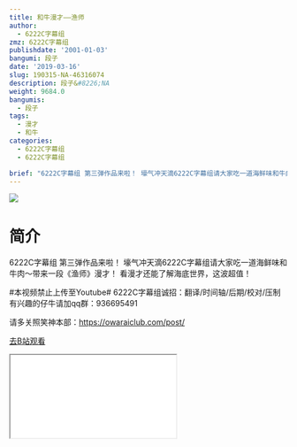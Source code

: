 ```yaml
---
title: 和牛漫才——渔师
author:
  - 6222C字幕组
zmz: 6222C字幕组
publishdate: '2001-01-03'
bangumi: 段子
date: '2019-03-16'
slug: 190315-NA-46316074
description: 段子&#8226;NA
weight: 9684.0
bangumis:
  - 段子
tags:
  - 漫才
  - 和牛
categories:
  - 6222C字幕组
  - 6222C字幕组

brief: "6222C字幕组 第三弹作品来啦！ 壕气冲天滴6222C字幕组请大家吃一道海鲜味和牛肉～带来一段《渔师》漫才！ 看漫才还能了解海底世界，这波超值！ #本视频禁止上传至Youtube# 6222C字幕组诚招：翻译/时间轴/后期/校对/压制 有兴趣的仔牛请加qq群：936695491 请多关照笑神本部：https://owaraiclub.com/post/"
---
```

![](https://i.imgur.com/he5T1Zd.jpg)
# 简介  
6222C字幕组 第三弹作品来啦！
壕气冲天滴6222C字幕组请大家吃一道海鲜味和牛肉～带来一段《渔师》漫才！
看漫才还能了解海底世界，这波超值！

#本视频禁止上传至Youtube#
6222C字幕组诚招：翻译/时间轴/后期/校对/压制 有兴趣的仔牛请加qq群：936695491

请多关照笑神本部：https://owaraiclub.com/post/  

[去B站观看](https://www.bilibili.com/video/av46316074/)
<div class ="resp-container"><iframe class="testiframe" src="//player.bilibili.com/player.html?aid=46316074"", scrolling="no", allowfullscreen="true" > </iframe></div> 
